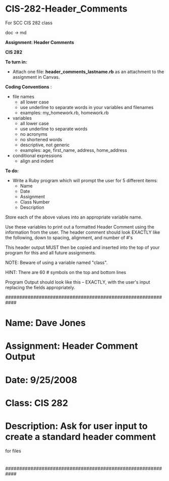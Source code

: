 # CIS-282-Header_Comments
For SCC CIS 282 class

doc -> md

**Assignment: Header Comments**

**CIS 282**

**To turn in:**

- Attach one file: **header\_comments\_lastname.rb** as an attachment to the assignment in Canvas.

**Coding Conventions** :

- file names
  - all lower case
  - use underline to separate words in your variables and filenames
  - examples: my\_homework.rb, homework.rb
- variables
  - all lower case
  - use underline to separate words
  - no acronyms
  - no shortened words
  - descriptive, not generic
  - examples: age, first\_name, address, home\_address
- conditional expressions
  - align and indent

**To do:**

- Write a Ruby program which will prompt the user for 5 different items:
  - Name
  - Date
  - Assignment
  - Class Number
  - Description

Store each of the above values into an appropriate variable name.

Use these variables to print out a formatted Header Comment using the information from the user. The header comment should look EXACTLY like the following, down to spacing, alignment, and number of #&#39;s

This header output MUST then be copied and inserted into the top of your program for this and all future assignments.

NOTE: Beware of using a variable named &quot;class&quot;.

HINT: There are 60 # symbols on the top and bottom lines

Program Output should look like this – EXACTLY, with the user&#39;s input replacing the fields appropriately.

############################################################

#

# Name: Dave Jones

# Assignment: Header Comment Output

# Date: 9/25/2008

# Class: CIS 282

# Description: Ask for user input to create a standard header comment

for files

#

############################################################
